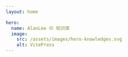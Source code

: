 ```yaml
---
layout: home

hero:
  name: AlanLee の 知识库
  image:
    src: /assets/images/hero-knowledges.svg
    alt: VitePress
---
```


<KnowledgePage />


<script setup>
import KnowledgePage from '../../src/pages/KnowledgePage.vue';
</script>